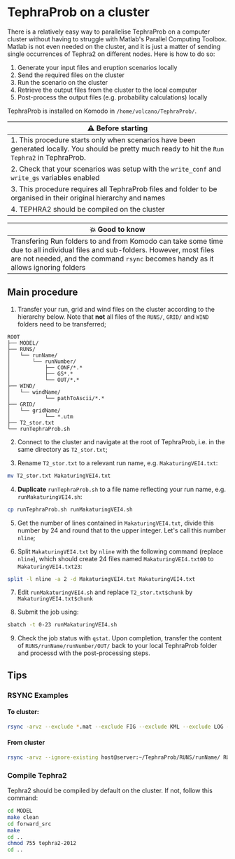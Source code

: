 
# TephraProb on a cluster

There is a relatively easy way to parallelise TephraProb on a computer cluster without having to struggle with Matlab's Parallel Computing Toolbox. Matlab is not even needed on the cluster, and it is just a matter of sending single occurrences of Tephra2 on different nodes. Here is how to do so:

1. Generate your input files and eruption scenarios locally
2. Send the required files on the cluster
3. Run the scenario on the cluster
4. Retrieve the output files from the cluster to the local computer
5. Post-process the output files (e.g. probability calculations) locally


TephraProb is installed on Komodo in `/home/volcano/TephraProb/`.

| :warning: Before starting |
| ---- |
| 1. This procedure starts only when scenarios have been generated locally. You should be pretty much ready to hit the `Run Tephra2` in TephraProb. |
| 2. Check that your scenarios was setup with the `write_conf` and `write_gs` variables enabled | 
| 3. This procedure requires all TephraProb files and folder to be organised in their original hierarchy and names |
| 4. TEPHRA2 should be compiled on the cluster |

| :boom: Good to know |
| ---- |
| Transfering Run folders to and from Komodo can take some time due to all individual files and sub-folders. However, most files are not needed, and the command `rsync` becomes handy as it allows ignoring folders |



## Main procedure

1. Transfer your run, grid and wind files on the cluster according to the hierarchy below. Note that **not** all files of the `RUNS/`, `GRID/` and `WIND` folders need to be transferred;

```
ROOT
├── MODEL/
├── RUNS/
│   └── runName/
│       └── runNumber/
│           ├── CONF/*.*
│           ├── GS*.*
│           └── OUT/*.*
├── WIND/
│   └── windName/
│           └── pathToAscii/*.*
├── GRID/
│   └── gridName/
│           └── *.utm
├── T2_stor.txt
└── runTephraProb.sh
```

2. Connect to the cluster and navigate at the root of TephraProb, i.e. in the same directory as `T2_stor.txt`;

3. Rename `T2_stor.txt` to a relevant run name, e.g. `MakaturingVEI4.txt`:
```sh
mv T2_stor.txt MakaturingVEI4.txt
```

4. **Duplicate** `runTephraProb.sh` to a file name reflecting your run name, e.g. `runMakaturingVEI4.sh`:
```sh
cp runTephraProb.sh runMakaturingVEI4.sh
```

5. Get the number of lines contained in `MakaturingVEI4.txt`, divide this number by 24 and round that to the upper integer. Let's call this number `nline`;

6. Split `MakaturingVEI4.txt` by `nline` with the following command (replace `nline`), which should create 24 files named `MakaturingVEI4.txt00` to `MakaturingVEI4.txt23`:

```sh
split -l nline -a 2 -d MakaturingVEI4.txt MakaturingVEI4.txt
```

7. Edit `runMakaturingVEI4.sh` and replace `T2_stor.txt$chunk` by `MakaturingVEI4.txt$chunk`

8. Submit the job using:
```sh
sbatch -t 0-23 runMakaturingVEI4.sh
```

9. Check the job status with `qstat`. Upon completion, transfer the content of `RUNS/runName/runNumber/OUT/` back to your local TephraProb folder and processd with the post-processing steps.


## Tips

### RSYNC Examples

#### To cluster:
```sh
rsync -arvz --exclude *.mat --exclude FIG --exclude KML --exclude LOG --exclude SUM  RUNS/run_name host@server:~/TephraProb/RUNS/
```

#### From cluster
```sh
rsync -arvz --ignore-existing host@server:~/TephraProb/RUNS/runName/ RUNS/runName/
```

### Compile Tephra2 
Tephra2 should be compiled by default on the cluster. If not, follow this command:
```sh
cd MODEL
make clean
cd forward_src
make
cd ..
chmod 755 tephra2-2012
cd ..
```
